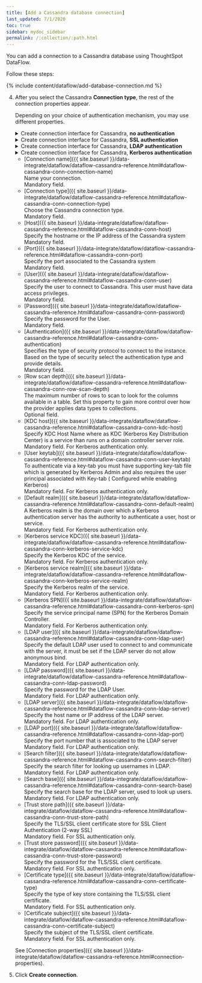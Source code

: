 ```yaml
---
title: [Add a Cassandra database connection]
last_updated: 7/1/2020
toc: true
sidebar: mydoc_sidebar
permalink: /:collection/:path.html
---
```

You can add a connection to a Cassandra database using ThoughtSpot DataFlow.

Follow these steps:


{% include content/dataflow/add-database-connection.md %}

4. After you select the Cassandra **Connection type**, the rest of the connection properties appear.

   Depending on your choice of authentication mechanism, you may use different properties.

   <details>
     <summary>Create connection interface for Cassandra, <strong>no authentication</strong></summary>
     <p>
      <img src="../../images/dataflow-cassandra-no-auth-create.png" alt="add a Cassandra connection without authentication" /></p>
   </details>

   <details>
     <summary>Create connection interface for Cassandra, <strong>SSL authentication</strong></summary>
     <p>
      <img src="../../images/dataflow-cassandra-ssl-create.png" alt="add a Cassandra connection with SSL authentication" /></p>
   </details>    

   <details>
     <summary>Create connection interface for Cassandra, <strong>LDAP authentication</strong></summary>
     <p>
      <img src="../../images/dataflow-cassandra-ldap-create.png" alt="add a Cassandra connection with LDAP authentication" /></p>
   </details>

   <details>
     <summary>Create connection interface for Cassandra, <strong>Kerberos authentication</strong></summary>
     <p>
      <img src="../../images/dataflow-cassandra-kerberos-create.png" alt="add a Cassandra connection with Kerberos authentication" /></p>
   </details>

   * [Connection name]({{ site.baseurl }}/data-integrate/dataflow/dataflow-cassandra-reference.html#dataflow-cassandra-conn-connection-name)<br/>Name your connection.<br/>Mandatory field.
   * [Connection type]({{ site.baseurl }}/data-integrate/dataflow/dataflow-cassandra-reference.html#dataflow-cassandra-conn-connection-type)<br/>Choose the Cassandra connection type.<br/>Mandatory field.
   * [Host]({{ site.baseurl }}/data-integrate/dataflow/dataflow-cassandra-reference.html#dataflow-cassandra-conn-host)<br/>Specify the hostname or the IP address of the Cassandra system<br/>Mandatory field.
   * [Port]({{ site.baseurl }}/data-integrate/dataflow/dataflow-cassandra-reference.html#dataflow-cassandra-conn-port)<br/>Specify the port associated to the Cassandra system<br/>Mandatory field.
   * [User]({{ site.baseurl }}/data-integrate/dataflow/dataflow-cassandra-reference.html#dataflow-cassandra-conn-user)<br/>Specify the user to connect to Cassandra. This user must have data access privileges.<br/>Mandatory field.
   * [Password]({{ site.baseurl }}/data-integrate/dataflow/dataflow-cassandra-reference.html#dataflow-cassandra-conn-password)<br/>Specify the password for the User.<br/>Mandatory field.
   * [Authentication]({{ site.baseurl }}/data-integrate/dataflow/dataflow-cassandra-reference.html#dataflow-cassandra-conn-authentication)<br/>Specifies the type of security protocol to connect to the instance. Based on the type of security select the authentication type and provide details.<br/>Mandatory field.
   * [Row scan depth]({{ site.baseurl }}/data-integrate/dataflow/dataflow-cassandra-reference.html#dataflow-cassandra-conn-row-scan-depth)<br/>The maximum number of rows to scan to look for the columns available in a table. Set this property to gain more control over how the provider applies data types to collections.<br/>Optional field.
   * [KDC host]({{ site.baseurl }}/data-integrate/dataflow/dataflow-cassandra-reference.html#dataflow-cassandra-conn-kdc-host)<br/>Specify KDC Host Name where as KDC (Kerberos Key Distribution Center) is a service than runs on a domain controller server role. <br/>Mandatory field. For Kerberos authentication only.
   * [User keytab]({{ site.baseurl }}/data-integrate/dataflow/dataflow-cassandra-reference.html#dataflow-cassandra-conn-user-keytab)<br/>To authenticate via a key-tab you must have supporting key-tab file which is generated by Kerberos Admin and also requires the user principal associated with Key-tab ( Configured while enabling Kerberos)<br/>Mandatory field. For Kerberos authentication only.
   * [Default realm]({{ site.baseurl }}/data-integrate/dataflow/dataflow-cassandra-reference.html#dataflow-cassandra-conn-default-realm)<br/>A Kerberos realm is the domain over which a Kerberos authentication server has the authority to authenticate a user, host or service. <br/>Mandatory field. For Kerberos authentication only.
   * [Kerberos service KDC]({{ site.baseurl }}/data-integrate/dataflow/dataflow-cassandra-reference.html#dataflow-cassandra-conn-kerberos-service-kdc)<br/>Specify the Kerberos KDC of the service.<br/>Mandatory field. For Kerberos authentication only.
   * [Kerberos service realm]({{ site.baseurl }}/data-integrate/dataflow/dataflow-cassandra-reference.html#dataflow-cassandra-conn-kerberos-service-realm)<br/>Specify the Kerberos realm of the service.<br/>Mandatory field. For Kerberos authentication only.
   * [Kerberos SPN]({{ site.baseurl }}/data-integrate/dataflow/dataflow-cassandra-reference.html#dataflow-cassandra-conn-kerberos-spn)<br/>Specify the service principal name (SPN) for the Kerberos Domain Controller.<br/>Mandatory field. For Kerberos authentication only.
   * [LDAP user]({{ site.baseurl }}/data-integrate/dataflow/dataflow-cassandra-reference.html#dataflow-cassandra-conn-ldap-user)<br/>Specify the default LDAP user used to connect to and communicate with the server, it must be set if the LDAP server do not allow anonymous bind.<br/>Mandatory field. For LDAP authentication only.
   * [LDAP password]({{ site.baseurl }}/data-integrate/dataflow/dataflow-cassandra-reference.html#dataflow-cassandra-conn-ldap-password)<br/>Specify the password for the LDAP User.<br/>Mandatory field. For LDAP authentication only.
   * [LDAP server]({{ site.baseurl }}/data-integrate/dataflow/dataflow-cassandra-reference.html#dataflow-cassandra-conn-ldap-server)<br/>Specify the host name or IP address of the LDAP server.<br/>Mandatory field. For LDAP authentication only.
   * [LDAP port]({{ site.baseurl }}/data-integrate/dataflow/dataflow-cassandra-reference.html#dataflow-cassandra-conn-ldap-port)<br/>Specify the port number that is associated to the LDAP server<br/>Mandatory field. For LDAP authentication only.
   * [Search filter]({{ site.baseurl }}/data-integrate/dataflow/dataflow-cassandra-reference.html#dataflow-cassandra-conn-search-filter)<br/>Specify the search filter for looking up usernames in LDAP.<br/>Mandatory field. For LDAP authentication only.
   * [Search base]({{ site.baseurl }}/data-integrate/dataflow/dataflow-cassandra-reference.html#dataflow-cassandra-conn-search-base)<br/>Specify the search base for the LDAP server, used to look up users.<br/>Mandatory field. For LDAP authentication only.
   * [Trust store path]({{ site.baseurl }}/data-integrate/dataflow/dataflow-cassandra-reference.html#dataflow-cassandra-conn-trust-store-path)<br/>Specify the TLS/SSL client certificate store for SSL Client Authentication (2-way SSL)<br/>Mandatory field. For SSL authentication only.
   * [Trust store password]({{ site.baseurl }}/data-integrate/dataflow/dataflow-cassandra-reference.html#dataflow-cassandra-conn-trust-store-password)<br/>Specify the password for the TLS/SSL client certificate.
   <br/>Mandatory field. For SSL authentication only.
   * [Certificate type]({{ site.baseurl }}/data-integrate/dataflow/dataflow-cassandra-reference.html#dataflow-cassandra-conn-certificate-type)<br/>Specify the type of key store containing the TLS/SSL client certificate.<br/>Mandatory field. For SSL authentication only.
   * [Certificate subject]({{ site.baseurl }}/data-integrate/dataflow/dataflow-cassandra-reference.html#dataflow-cassandra-conn-certificate-subject)<br/>Specify the subject of the TLS/SSL client certificate.<br/>Mandatory field. For SSL authentication only.

   See [Connection properties]({{ site.baseurl }}/data-integrate/dataflow/dataflow-cassandra-reference.html#connection-properties).

5. Click **Create connection**.   
